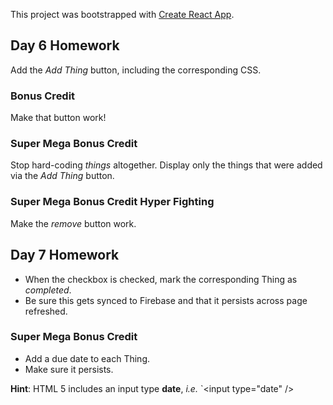 This project was bootstrapped with [Create React App](https://github.com/facebookincubator/create-react-app).

## Day 6 Homework

Add the _Add Thing_ button, including the corresponding CSS.

### Bonus Credit

Make that button work!

### Super Mega Bonus Credit

Stop hard-coding _things_ altogether. Display only the things that were added via the _Add Thing_ button.

### Super Mega Bonus Credit Hyper Fighting

Make the _remove_ button work.

## Day 7 Homework

* When the checkbox is checked, mark the corresponding Thing as _completed_.
* Be sure this gets synced to Firebase and that it persists across page refreshed.

### Super Mega Bonus Credit

* Add a due date to each Thing.
* Make sure it persists.

**Hint**: HTML 5 includes an input type **date**, _i.e._ `&lt;input type="date" /&gt;